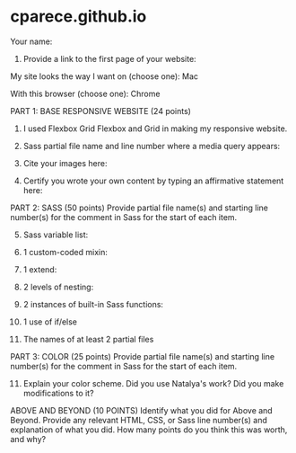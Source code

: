 # cparece.github.io
Your name:

1. Provide a link to the first page of your website:

My site looks the way I want on (choose one): Mac

With this browser (choose one): Chrome 

PART 1: BASE RESPONSIVE WEBSITE (24 points)

1. I used    Flexbox    Grid    Flexbox and Grid    in making my responsive website.

2. Sass partial file name and line number where a media query appears:

3. Cite your images here:

4. Certify you wrote your own content by typing an affirmative statement here: 

PART 2: SASS (50 points)
Provide partial file name(s) and starting line number(s) for the comment in Sass for the start of each item.

5. Sass variable list:

6. 1 custom-coded mixin:

7. 1 extend:

8. 2 levels of nesting:

9. 2 instances of built-in Sass functions:

10. 1 use of if/else

11. The names of at least 2 partial files

PART 3: COLOR  (25 points)
Provide partial file name(s) and starting line number(s) for the comment in Sass for the start of each item.

11. Explain your color scheme. Did you use Natalya's work? Did you make modifications to it?




ABOVE AND BEYOND (10 POINTS)
Identify what you did for Above and Beyond. Provide any relevant HTML, CSS, or Sass line number(s) and explanation of what you did. How many points do you think this was worth, and why?



